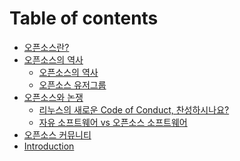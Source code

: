 # Table of contents


* [오픈소스란?](gitbook/오픈소스란.md)
* [오픈소스의 역사]()
    * [오픈소스의 역사](gitbook/오픈소스의_역사.md)
    * [오픈소스 유저그룹](gitbook/오픈소스_유저그룹.md)
* [오픈소스와 논쟁]()
    * [리누스의 새로운 Code of Conduct, 찬성하시나요?](gitbook/오픈소스와_논쟁_coc.md)
    * [자유 소프트웨어 vs 오픈소스 소프트웨어](gitbook/오픈소스와_논쟁_free.md)
* [오픈소스 커뮤니티](gitbook/오픈소스_커뮤니티.md)
* [Introduction](README.md)

